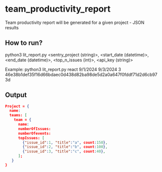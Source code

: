 # team_productivity_report
Team productivity report will be generated for a given project - JSON results

## How to run?
python3 lit_report.py <sentry_project (string)>, <start_date (datetime)>, <end_date (datetime)>, <top_n_issues (int)>, <api_key (string)>

Example:
python3 lit_report.py react 9/1/2024 9/3/2024 3 46e38b1def35f16d66bdaec0d438d82ba98de5d2a0a647f0fddf71d2d6cb973d

## Output
```json
Project = {
  name:
  teams: [
    team = {
      name:  
      numberOfIssues: 
      numberOfevents:
      topIssues: [
        {"issue_id":1, "title":"a", count:150},
        {"issue_id":2, "title":"b", count:100},
        {"issue_id":3, "title":"c", count:40},
      ];
   }
}
```
